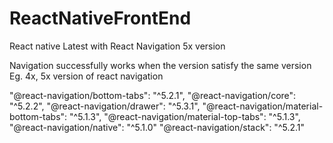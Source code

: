 # ReactNativeFrontEnd

React native Latest with React Navigation 5x version

Navigation successfully works when the version satisfy the same version Eg. 4x, 5x version of react navigation

"@react-navigation/bottom-tabs": "^5.2.1",
"@react-navigation/core": "^5.2.2",
"@react-navigation/drawer": "^5.3.1",
"@react-navigation/material-bottom-tabs": "^5.1.3",
"@react-navigation/material-top-tabs": "^5.1.3",
"@react-navigation/native": "^5.1.0"
"@react-navigation/stack": "^5.2.1"

